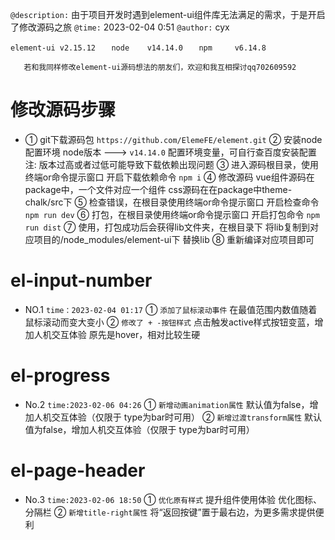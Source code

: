 
`@description:`
 由于项目开发时遇到element-ui组件库无法满足的需求，于是开启了修改源码之旅
`@time:` 2023-02-04 0:51
`@author:` cyx

`element-ui v2.15.12`
`   node    v14.14.0`
`   npm     v6.14.8`


`    若和我同样修改element-ui源码想法的朋友们，欢迎和我互相探讨qq702609592   `
# 修改源码步骤
-
    ① git下载源码包 `https://github.com/ElemeFE/element.git`
    ② 安装node配置环境  node版本 ---> `v14.14.0`
        配置环境变量，可自行查百度安装配置
        注: 版本过高或者过低可能导致下载依赖出现问题
    ③ 进入源码根目录，使用终端or命令提示窗口
        开启下载依赖命令 `npm i`
    ④ 修改源码 
        vue组件源码在package中，一个文件对应一个组件
        css源码在在package中theme-chalk/src下
    ⑤ 检查错误，在根目录使用终端or命令提示窗口
        开启检查命令 `npm run dev`
    ⑥ 打包，在根目录使用终端or命令提示窗口
        开启打包命令 `npm run dist`
    ⑦ 使用，打包成功后会获得lib文件夹，在根目录下
        将lib复制到对应项目的/node_modules/element-ui下
        替换lib
    ⑧ 重新编译对应项目即可


# el-input-number
- NO.1  `time：2023-02-04 01:17`
    ① `添加了鼠标滚动事件`
        在最值范围内数值随着鼠标滚动而变大变小
    ② `修改了 + -按钮样式`
        点击触发active样式按钮变蓝，增加人机交互体验
        原先是hover，相对比较生硬
    
# el-progress
- No.2  `time:2023-02-06 04:26`
    ① `新增动画animation属性`
         默认值为false，增加人机交互体验（仅限于 type为bar时可用）
    ② `新增过渡transform属性`
         默认值为false，增加人机交互体验（仅限于 type为bar时可用）

# el-page-header
- No.3  `time:2023-02-06 18:50`
    ① `优化原有样式`
        提升组件使用体验 优化图标、分隔栏
    ② `新增title-right属性`
        将“返回按键”置于最右边，为更多需求提供便利